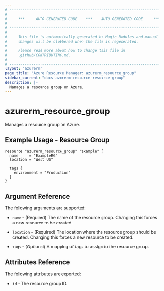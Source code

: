 ```yaml
---
# ----------------------------------------------------------------------------
#
#     ***     AUTO GENERATED CODE    ***    AUTO GENERATED CODE     ***
#
# ----------------------------------------------------------------------------
#
#     This file is automatically generated by Magic Modules and manual
#     changes will be clobbered when the file is regenerated.
#
#     Please read more about how to change this file in
#     .github/CONTRIBUTING.md.
#
# ----------------------------------------------------------------------------
layout: "azurerm"
page_title: "Azure Resource Manager: azurerm_resource_group"
sidebar_current: "docs-azurerm-resource-resource-group"
description: |-
  Manages a resource group on Azure.
---
```


# azurerm_resource_group

Manages a resource group on Azure.


## Example Usage - Resource Group


```hcl
resource "azurerm_resource_group" "example" {
  name     = "ExampleRG"
  location = "West US"

  tags {
    environment = "Production"
  }
}
```

## Argument Reference

The following arguments are supported:

* `name` - (Required) The name of the resource group. Changing this forces a new resource to be created.

* `location` - (Required) The location where the resource group should be created. Changing this forces a new resource to be created.

* `tags` - (Optional) A mapping of tags to assign to the resource group.

## Attributes Reference

The following attributes are exported:

* `id` - The resource group ID.
